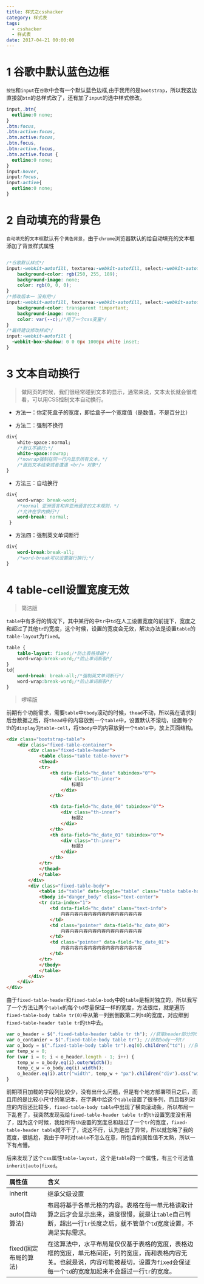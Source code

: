 ```yaml
---
title: 样式之csshacker
category: 样式表
tags:
  - csshacker
  - 样式表
date: 2017-04-21 00:00:00
---
```

# 1 谷歌中默认蓝色边框

`按钮`和`input`在`谷歌`中会有一个默认蓝色边框,由于我用的是`bootstrap`，所以我这边直接就`btn`的总样式改了，还有加了`input`的选中样式修改。

<!-- more -->

```css
input,.btn{
  outline:0 none;
}
.btn:focus,
.btn:active:focus,
.btn.active:focus,
.btn.focus,
.btn:active.focus,
.btn.active.focus {
  outline:0 none;
}
input:hover,
input:focus,
input:active{
  outline:0 none;
}
```

# 2 自动填充的背景色

`自动填充`的`文本框`默认有个`黄色背景`，由于`chrome`浏览器默认的给自动填充的文本框添加了背景样式属性

```css

/*谷歌默认样式*/
input:-webkit-autofill, textarea:-webkit-autofill, select:-webkit-autofill {
    background-color: rgb(250, 255, 189);
    background-image: none;
    color: rgb(0, 0, 0);
}
/*修改版本一 没有用*/
input:-webkit-autofill, textarea:-webkit-autofill, select:-webkit-autofill {
    background-color: transparent !important;
    background-image: none;
    color: var(--c);/*用了一个css变量*/
}
/*最终建议修改样式*/
input:-webkit-autofill {
  -webkit-box-shadow: 0 0 0px 1000px white inset;
}
```

# 3 文本自动换行

> 做网页的时候，我们很经常碰到文本的显示，通常来说，文本太长就会很难看，可以用CSS控制文本自动换行。

- 方法一：你定死盒子的宽度，即给盒子一个宽度值（是数值，不是百分比）

- 方法二：强制不换行

```css
div{
    white-space：normal;
    /*默认不换行;*/
    white-space:nowrap;
    /*nowrap强制在同一行内显示所有文本，*/
    /*直到文本结束或者遭遇 <br/> 对象*/
}
```

- 方法三：自动换行

```css
div{
    word-wrap: break-word;
    /*normal 亚洲语言和非亚洲语言的文本规则，*/
    /*允许在字内换行*/
    word-break: normal;
 }
```

- 方法四：强制英文单词断行

```css
div{
    word-break:break-all;
    /*word-break可以设置强行换行;*/
}
```

# 4 table-cell设置宽度无效

> 简洁版

`table`中有多行的情况下，其中某行的中`tr`中`td`在人工设置宽度的前提下，宽度之和超过了其他`tr`的宽度，这个时候，设置的宽度会无效，解决办法是设置`table`的`table-layout`为`fixed`。

```css
table {
    table-layout: fixed;/*防止表格撑破*/
    word-wrap:break-word;/*防止单词断裂*/
}
td{
    word-break: break-all;/*强制英文单词断行*/
    word-wrap:break-word;/*防止单词断裂*/
}
```

> 啰嗦版

前期有个功能需求，需要`table`中`tbody`滚动的时候，`thead`不动，所以我在请求到后台数据之后，将`thead`中的内容放到一个`table`中，设置默认不滚动，设置每个th的`display`为`table-cell`，将`tbody`中的内容放到一个`table`中，放上页面结构。

```html
<div class="bootstrap-table">
    <div class="fixed-table-container">
        <div class="fixed-table-header">
            <table class="table table-hover">
            <thead>
            <tr>
                <th data-field="hc_date" tabindex="0"">
                    <div class="th-inner">
                        标题1
                    </div>
                </th>

                <th data-field="hc_date_00" tabindex="0"">
                    <div class="th-inner">
                        标题2
                    </div>
                </th>
                <th data-field="hc_date_01" tabindex="0"">
                    <div class="th-inner">
                        标题3
                    </div>
                </th>
            </tr>
            </thead>
            </table>
        </div>
        <div class="fixed-table-body">
            <table id="table" data-toggle="table" class="table table-hover">
            <tbody id="danger_body" class="text-center">
            <tr data-index="1">
                <td data-field="hc_date" class="text-info">
                    内容内容内容内容内容内容内容内容内容
                </td>
                <td class="pointer" data-field="hc_date_00">
                    内容内容内容内容内容内容内容内容内容
                </td>
                <td class="pointer" data-field="hc_date_01">
                    内容内容内容内容内容内容内容内容内容
                </td>
            </tr>
            </tbody>
            </table>
        </div>
    </div>
</div>
```

由于`fixed-table-header`和`fixed-table-body`中的`table`是相对独立的，所以我写了一个方法让两个`table`的每个`td`尽量保证一样的宽度，方法很烂，就是遍历`fixed-table-body table tr(0)`中从第一列到倒数第二列`td`的宽度，对应绑到`fixed-table-header table tr`的`th`中去。

```javascript
var o_header = $(".fixed-table-header table tr th"); //获取header部分的th
var o_contanier = $(".fixed-table-body table tr"); //获取body一列tr
var o_body = $(".fixed-table-body table tr").eq(0).children("td"); //获取body部分的第一排的所有td
var temp_w = 0;
for (var i = 0; i < o_header.length - 1; i++) {
    temp_w = o_body.eq(i).outerWidth();
    temp_c_w = o_body.eq(i).width();
    o_header.eq(i).attr("width", temp_w + "px").children("div").css("width",temp_c_w+"px");
}
```

前期项目加载的字段列比较少，没有出什么问题，但是有个地方部署项目之后，而且用的是比较小尺寸的笔记本，在字典中给这个`table`设置了很多列，而且每列对应的内容还比较多，`fixed-table-body table`中出现了横向滚动条，所以布局一下乱套了，我突然发现我给`fixed-table-header table tr`的`th`设置宽度没有用了，因为这个时候，我给所有`th`设置的宽度总和超过了一个`tr`的宽度，`fixed-table-header table`就不干了，说这不行，认为是出了异常，所以就忽略了我的宽度，很尴尬，我由于平时对`table`不怎么在意，所包含的属性值不太熟，所以一下有点懵。

后来发现了这个`css`属性`table-layout`，这个是`table`的一个属性，有三个可选值`inherit|auto|fixed`。

|属性值|含义|
|:---|:----|
|inherit|继承父级设置|
|auto(自动算法)|布局将基于各单元格的内容。表格在每一单元格读取计算之后才会显示出来，速度很慢，就是让`table`自己判断，超出一行`tr`长度之后，就不管单个`td`宽度设置，不满足实际需求。|
|fixed(固定布局的算法)|在这算法中，水平布局是仅仅基于表格的宽度，表格边框的宽度，单元格间距，列的宽度，而和表格内容无关。也就是说，内容可能被裁切，设置为`fixed`会保证每一个`td`的宽度加起来不会超过一行`tr`的宽度。|
